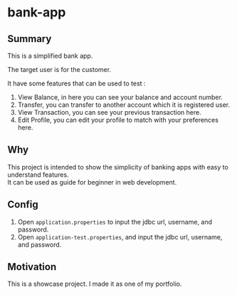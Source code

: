 # bank-app

## Summary
This is a simplified bank app. 

The target user is for the customer.

It have some features that can be used to test :

1. View Balance, in here you can see your balance and account number.
1. Transfer, you can transfer to another account which it is registered user.
1. View Transaction, you can see your previous transaction here.
1. Edit Profile, you can edit your profile to match with your preferences here.

## Why
This project is intended to show the simplicity of banking apps with easy to understand features. <br>It can be used as guide for beginner in web development.

## Config
1. Open `application.properties` to input the jdbc url, username, and password.
1. Open `application-test.properties`, and input the jdbc url, username, and password.

## Motivation
This is a showcase project. I made it as one of my portfolio.
